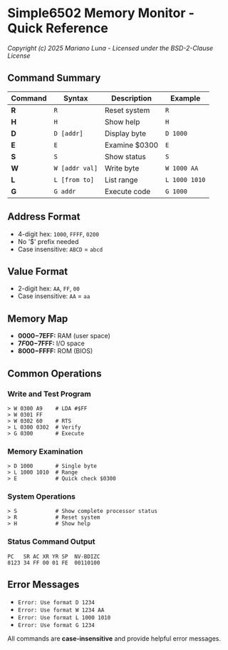 # Simple6502 Memory Monitor - Quick Reference

*Copyright (c) 2025 Mariano Luna - Licensed under the BSD-2-Clause License*

## Command Summary

| Command | Syntax | Description | Example |
|---------|--------|-------------|---------|
| **R** | `R` | Reset system | `R` |
| **H** | `H` | Show help | `H` |
| **D** | `D [addr]` | Display byte | `D 1000` |
| **E** | `E` | Examine $0300 | `E` |
| **S** | `S` | Show status | `S` |
| **W** | `W [addr val]` | Write byte | `W 1000 AA` |
| **L** | `L [from to]` | List range | `L 1000 1010` |
| **G** | `G addr` | Execute code | `G 1000` |

## Address Format
- 4-digit hex: `1000`, `FFFF`, `0200`
- No '$' prefix needed
- Case insensitive: `ABCD` = `abcd`

## Value Format
- 2-digit hex: `AA`, `FF`, `00`
- Case insensitive: `AA` = `aa`

## Memory Map
- **$0000-$7EFF:** RAM (user space)
- **$7F00-$7FFF:** I/O space
- **$8000-$FFFF:** ROM (BIOS)

## Common Operations

### Write and Test Program
```
> W 0300 A9    # LDA #$FF
> W 0301 FF
> W 0302 60    # RTS
> L 0300 0302  # Verify
> G 0300       # Execute
```

### Memory Examination
```
> D 1000       # Single byte
> L 1000 1010  # Range
> E            # Quick check $0300
```

### System Operations
```
> S            # Show complete processor status
> R            # Reset system
> H            # Show help
```

### Status Command Output
```
PC   SR AC XR YR SP  NV-BDIZC
8123 34 FF 00 01 FE  00110100
```

## Error Messages
- `Error: Use format D 1234`
- `Error: Use format W 1234 AA`
- `Error: Use format L 1000 1010`
- `Error: Use format G 1234`

All commands are **case-insensitive** and provide helpful error messages.
